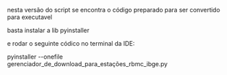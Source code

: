 
nesta versão do script se encontra o código preparado para ser convertido para executavel

basta instalar a lib pyinstaller

e rodar o seguinte códico no terminal da IDE:

pyinstaller --onefile gerenciador_de_download_para_estações_rbmc_ibge.py
